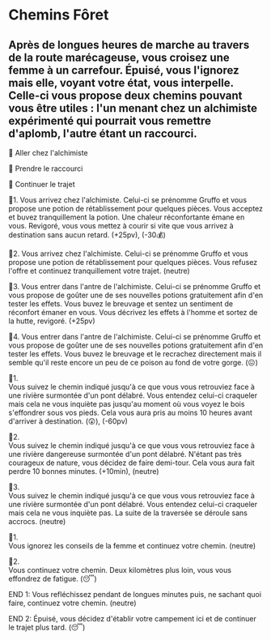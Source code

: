 # Chemins Fôret

## Après de longues heures de marche au travers de la route marécageuse, vous croisez une femme à un carrefour. Épuisé, vous l'ignorez mais elle, voyant votre état, vous interpelle. Celle-ci vous propose deux chemins pouvant vous être utiles : l'un menant chez un alchimiste expérimenté qui pourrait vous remettre d'aplomb, l'autre étant un raccourci.

🍵 Aller chez l'alchimiste

🏃‍  Prendre le raccourci

🚶  Continuer le trajet


🍵1.
Vous arrivez chez l'alchimiste. Celui-ci se prénomme Gruffo et vous propose une potion de rétablissement pour quelques pièces. Vous acceptez et buvez tranquillement la potion. Une chaleur réconfortante émane en vous. Revigoré, vous vous mettez à courir si vite que vous arrivez à destination sans aucun retard.
(+25pv), (-30💰)

🍵2.
Vous arrivez chez l'alchimiste. Celui-ci se prénomme Gruffo et vous propose une potion de rétablissement pour quelques pièces. Vous refusez l'offre et continuez tranquillement votre trajet.
(neutre)

🍵3.
Vous entrer dans l'antre de l'alchimiste. Celui-ci se prénomme Gruffo et vous propose de goûter une de ses nouvelles potions gratuitement afin d'en tester les effets. Vous buvez le breuvage et sentez un sentiment de réconfort émaner en vous. Vous décrivez les effets à l'homme et sortez de la hutte, revigoré.
(+25pv)

🍵4.
Vous entrer dans l'antre de l'alchimiste. Celui-ci se prénomme Gruffo et vous propose de goûter une de ses nouvelles potions gratuitement afin d'en tester les effets. Vous buvez le breuvage et le recrachez directement mais il semble qu'il reste encore un peu de ce poison au fond de votre gorge. 
(😖)


🏃‍1.  
Vous suivez le chemin indiqué jusqu'à ce que vous vous retrouviez face à une rivière surmontée d'un pont délabré. Vous entendez celui-ci craqueler mais cela ne vous inquiète pas jusqu'au moment où vous voyez le bois s'effondrer sous vos pieds. Cela vous aura pris au moins 10 heures avant d'arriver à destination.
(😲), (-60pv)

🏃‍2.  
Vous suivez le chemin indiqué jusqu'à ce que vous vous retrouviez face à une rivière dangereuse surmontée d'un pont délabré. N'étant pas très courageux de nature, vous décidez de faire demi-tour. Cela vous aura fait perdre 10 bonnes minutes.
(+10min), (neutre)

🏃‍3.  
Vous suivez le chemin indiqué jusqu'à ce que vous vous retrouviez face à une rivière surmontée d'un pont délabré. Vous entendez celui-ci craqueler mais cela ne vous inquiète pas. La suite de la traversée se déroule sans accrocs.
(neutre)


🚶1.  
Vous ignorez les conseils de la femme et continuez votre chemin.
(neutre)

🚶2.  
Vous continuez votre chemin. Deux kilomètres plus loin, vous vous effondrez de fatigue.
(😴)


END 1: Vous refléchissez pendant de longues minutes puis, ne sachant quoi faire, continuez votre chemin.
(neutre)

END 2: Épuisé, vous décidez d'établir votre campement ici et de continuer le trajet plus tard.
(😴)
